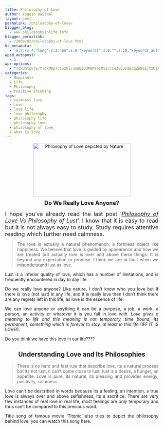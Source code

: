 ```yaml
---
title: Philosophy of Love
author: Yogesh Bailwal
layout: post
permalink: /philosophy-of-love/
blogger_blog:
  - www.philosophyinlife.info
blogger_permalink:
  - /2009/03/philosophy-of-love.html
ks_metadata:
  - 'a:7:{s:4:"lang";s:2:"en";s:8:"keywords";s:0:"";s:19:"keywords_autoupdate";s:1:"0";s:11:"description";s:0:"";s:22:"description_autoupdate";s:1:"0";s:5:"title";s:0:"";s:6:"robots";s:12:"index,follow";}'
wpsd_autopost:
  - 1
wpr-options:
  - YToxOntpOjE7YToxMDp7czozOiJuaWQiO3M6MToiMSI7czo3OiJzdWJqZWN0IjtzOjA6IiI7czo4OiJ0ZXh0Ym9keSI7czowOiIiO3M6ODoiaHRtbGJvZHkiO3M6MDoiIjtzOjc6ImRpc2FibGUiO2k6MDtzOjE1OiJub2N1c3RvbWl6YXRpb24iO2k6MTtzOjEyOiJub3Bvc3RzZXJpZXMiO2k6MTtzOjEwOiJodG1sZW5hYmxlIjtpOjE7czoxMjoiYXR0YWNoaW1hZ2VzIjtpOjE7czoyMToic2tpcGFjdGl2ZXN1YnNjcmliZXJzIjtpOjA7fX0=
categories:
  - Happiness
  - Life
  - Philosophy
  - Positive Thinking
tags:
  - calmness love
  - love
  - love life
  - love philosophy
  - philosophy life
  - philosophy love
  - philosophy of love
  - what is love
---
```

<img id="BLOGGER_PHOTO_ID_5314601053057059090" style="cursor: pointer; display: block; height: 175px; margin: 0px auto 10px; text-align: center; width: 320px; border: 0pt none;" src="http://1.bp.blogspot.com/_isvJWsX6PsU/ScFBf_JiCRI/AAAAAAAAAEA/Eiv8klaqloQ/s320/love-in-nature.jpg" alt="Philosophy of Love depicted by Nature" width="320" height="175" border="0" />

<div style="text-align: center;">
  <span style="font-size: 130%;"><span style="font-weight: bold;">Do We Really Love Anyone?</span></span>
</div>

<div style="text-align: justify;">
  <p>
    <span style="font-size: 130%;">I hope you&#8217;ve already read the last post &#8216;<a href="http://www.philosophyinlife.info/philosophy-of-love-vs-lust/" target="_self"><span style="font-style: italic;">Philosophy of Love Vs Philosophy of Lust</span></a>&#8216;. I know that it is easy to read but it is not always easy to study. Study requires attentive reading which further need calmness.</span>
  </p>
  
  <blockquote>
    <p>
      The love is actually a natural phenomenon, a formless object like happiness. We believe that love is guided by appearance and how we are treated but actually love is over and above these things. It is beyond any expectation or promise. I think we are at fault when we misunderstand lust as love.
    </p>
  </blockquote>
  
  <p>
    Lust is a inferior quality of love, which has a number of limitations, and is frequently encountered in day to day life.
  </p>
  
  <p>
    Do we really love anyone? Like nature. I don&#8217;t know who you love but if there is love (not lust) in any life, and it is really love then I don&#8217;t think there are any regrets left in this life, as love is the essence of life.
  </p>
  
  <p>
    We can love anyone or anything it can be a purpose, a job, a work, a person, an activity or whatever it is you fall in love with. <em>Love gives a meaning to life and this meaning is not temporary, time bound, its permanent, something which is forever to stay, at least in this life</em> (IFF IT IS LOVE!).
  </p>
  
  <p>
    Do you think we have this love in our life????
  </p>
  
  <h2 style="text-align: center;">
    Understanding Love and Its Philosophies
  </h2>
  
  <blockquote>
    <p>
      There is no hard and fast rule that describe love, its a natural process but its not lust, it can&#8217;t come close to lust, lust is a desire, a hunger, an appetite. Love is pure, its natural, its pleasing and provides energy, positivity, calmness.
    </p>
  </blockquote>
  
  <p>
    Love can&#8217;t be described in words because its a feeling, an intention, a true love is always over and above selfishness, its a sacrifice. There are very few instances of real love in real life, most feelings are only temporary and thus can&#8217;t be compared to this precious word.
  </p>
  
  <p>
    Title song of famous movie &#8216;<em>Titanic</em>&#8216; also tries to depict the philosophy behind love, you can watch this song here.
  </p>
  
  <p style="text-align: center;">
  </p>
</div>